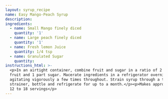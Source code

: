 ```yaml
---
layout: syrup_recipe
name: Easy Mango-Peach Syrup
description:
ingredients:
  - name: Small Mango finely diced
    quantity: '1'
  - name: Large peach finely diced
    quantity: '1'
  - name: Fresh lemon Juice
    quantity: 1/4 tsp
  - name: Granulated Sugar
    quantity:
instructions_html: >-
  <p>In an airtight container, combine fruit and sugar in a ratio of 2 parts
  fruit and 1 part sugar. Macerate ingredients in a refrigerator overnight,
  agitating vigorously a few times throughout. Strain syrup through a tea
  strainer, bottle and refrigerate for up to a month.</p><p>Makes approximately
  12 to 18 servings</p>
---
```



